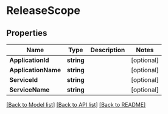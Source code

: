 # ReleaseScope

## Properties

Name | Type | Description | Notes
------------ | ------------- | ------------- | -------------
**ApplicationId** | **string** |  | [optional] 
**ApplicationName** | **string** |  | [optional] 
**ServiceId** | **string** |  | [optional] 
**ServiceName** | **string** |  | [optional] 

[[Back to Model list]](../README.md#documentation-for-models) [[Back to API list]](../README.md#documentation-for-api-endpoints) [[Back to README]](../README.md)



